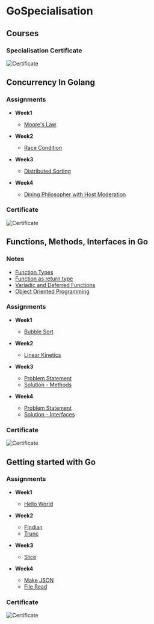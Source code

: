 # GoSpecialisation

## Courses 

### Specialisation Certificate
![Certificate](https://s3.amazonaws.com/coursera_assets/meta_images/generated/CERTIFICATE_LANDING_PAGE/CERTIFICATE_LANDING_PAGE~5EHDPV79KJU2/CERTIFICATE_LANDING_PAGE~5EHDPV79KJU2.jpeg)

Concurrency In Golang
---------------------

### Assignments

- **Week1**
  - [Moore's Law](ConcurrencyInGo/Week1/mooreLaw.pdf)

- **Week2**
  - [Race Condition](ConcurrencyInGo/Week2/race.go)

- **Week3**
  - [Distributed Sorting](ConcurrencyInGo/Week3/distributed_sorting.go)

- **Week4**
  - [Dining Philosopher with Host Moderation](ConcurrencyInGo/Week4/diningPhilosophers.go)

### Certificate

![Certificate](https://s3.amazonaws.com/coursera_assets/meta_images/generated/CERTIFICATE_LANDING_PAGE/CERTIFICATE_LANDING_PAGE~TRKXRW8YBJ8E/CERTIFICATE_LANDING_PAGE~TRKXRW8YBJ8E.jpeg)

Functions, Methods, Interfaces in Go
------------------------------------
### Notes

- [Function Types](Functions,Methods,Interfaces%20in%20Go/Week2/FunctionTypes.md)
- [Function as return type](Functions,Methods,Interfaces%20in%20Go/Week2/ReturningFunctions.md)
- [Variadic and Deferred Functions](Functions,Methods,Interfaces%20in%20Go/Week2/variadicAndDeferred.md)
- [Object Oriented Programming](Functions,Methods,Interfaces%20in%20Go/Week3/ObjectOrientedProgramming.md)
  
### Assignments

- **Week1**
  - [Bubble Sort](Functions,Methods,Interfaces%20in%20Go/Week1/bubbleSort.go)

- **Week2**
  - [Linear Kinetics](Functions,Methods,Interfaces%20in%20Go/Week2/LinearKinetics.go)

- **Week3**
  - [Problem Statement](Functions,Methods,Interfaces%20in%20Go/Week3/problemStatement.md)
  - [Solution - Methods](Functions,Methods,Interfaces%20in%20Go/Week3/week3.go)

- **Week4**
  - [Problem Statement](Functions,Methods,Interfaces%20in%20Go/Week4/problemStatement.md)
  - [Solution - Interfaces](Functions,Methods,Interfaces%20in%20Go/Week4/interfaces.go)

### Certificate

![Certificate](https://s3.amazonaws.com/coursera_assets/meta_images/generated/CERTIFICATE_LANDING_PAGE/CERTIFICATE_LANDING_PAGE~99GPSXAGSZRF/CERTIFICATE_LANDING_PAGE~99GPSXAGSZRF.jpeg)
  
Getting started with Go
------------------

### Assignments
- **Week1** 
  - [Hello World](ProgrammingInGo/Week1/main.go)
    
- **Week2**
  - [FIndian](ProgrammingInGo/Week2/findian/findian.go)
  - [Trunc](ProgrammingInGo/Week2/trunc/main.go)
    
- **Week3**
  - [Slice](ProgrammingInGo/Week3/slice.go)

- **Week4**
    - [Make JSON](ProgrammingInGo/Week4/makejson.go)
    - [File Read](ProgrammingInGo/Week4/read.go)
    
### Certificate
![Certificate](https://s3.amazonaws.com/coursera_assets/meta_images/generated/CERTIFICATE_LANDING_PAGE/CERTIFICATE_LANDING_PAGE~RX3EQL3DX53K/CERTIFICATE_LANDING_PAGE~RX3EQL3DX53K.jpeg)
    
